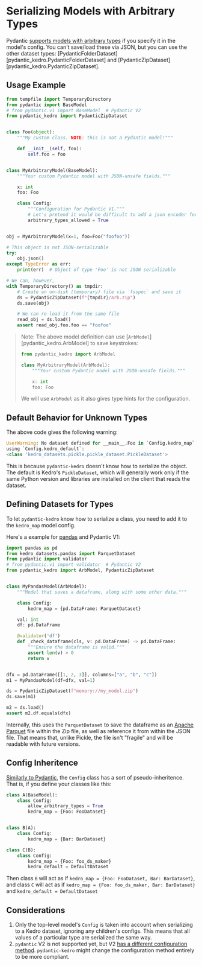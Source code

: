 # Serializing Models with Arbitrary Types

Pydantic [supports models with arbitrary types](https://docs.pydantic.dev/usage/types/#arbitrary-types-allowed)
if you specify it in the model's config.
You can't save/load these via JSON, but you can use the other dataset types:
[PydanticFolderDataset][pydantic_kedro.PydanticFolderDataset] and
[PydanticZipDataset][pydantic_kedro.PydanticZipDataset].

## Usage Example

```python
from tempfile import TemporaryDirectory
from pydantic import BaseModel
# from pydantic.v1 import BaseModel  # Pydantic V2
from pydantic_kedro import PydanticZipDataset


class Foo(object):
    """My custom class. NOTE: this is not a Pydantic model!"""

    def __init__(self, foo):
        self.foo = foo


class MyArbitraryModel(BaseModel):
    """Your custom Pydantic model with JSON-unsafe fields."""

    x: int
    foo: Foo

    class Config:
        """Configuration for Pydantic V1."""
        # Let's pretend it would be difficult to add a json encoder for Foo
        arbitrary_types_allowed = True


obj = MyArbitraryModel(x=1, foo=Foo("foofoo"))

# This object is not JSON-serializable
try:
    obj.json()
except TypeError as err:
    print(err)  # Object of type 'Foo' is not JSON serializable

# We can, however,
with TemporaryDirectory() as tmpdir:
    # Create an on-disk (temporary) file via `fsspec` and save it
    ds = PydanticZipDataset(f"{tmpdir}/arb.zip")
    ds.save(obj)

    # We can re-load it from the same file
    read_obj = ds.load()
    assert read_obj.foo.foo == "foofoo"
```

> Note: The above model definition can use [`ArbModel`][pydantic_kedro.ArbModel]
> to save keystrokes:
>
> ```python
> from pydantic_kedro import ArbModel
>
> class MyArbitraryModel(ArbModel):
>     """Your custom Pydantic model with JSON-unsafe fields."""
>
>     x: int
>     foo: Foo
> ```
>
> We will use `ArbModel` as it also gives type hints for the configuration.

## Default Behavior for Unknown Types

The above code gives the following warning:

```python
UserWarning: No dataset defined for __main__.Foo in `Config.kedro_map`;
using `Config.kedro_default`:
<class 'kedro_datasets.pickle.pickle_dataset.PickleDataset'>
```

This is because `pydantic-kedro` doesn't know how to serialize the object.
The default is Kedro's `PickleDataset`, which will generally work only if the same
Python version and libraries are installed on the client that reads the dataset.

## Defining Datasets for Types

To let `pydantic-kedro` know how to serialize a class, you need to add it to the
`kedro_map` model config.

Here's a example for [pandas](https://pandas.pydata.org/) and Pydantic V1:

```python
import pandas as pd
from kedro_datasets.pandas import ParquetDataset
from pydantic import validator
# from pydantic.v1 import validator  # Pydantic V2
from pydantic_kedro import ArbModel, PydanticZipDataset


class MyPandasModel(ArbModel):
    """Model that saves a dataframe, along with some other data."""

    class Config:
        kedro_map = {pd.DataFrame: ParquetDataset}

    val: int
    df: pd.DataFrame

    @validator('df')
    def _check_dataframe(cls, v: pd.DataFrame) -> pd.DataFrame:
        """Ensure the dataframe is valid."""
        assert len(v) > 0
        return v


dfx = pd.DataFrame([[1, 2, 3]], columns=["a", "b", "c"])
m1 = MyPandasModel(df=dfx, val=1)

ds = PydanticZipDataset(f"memory://my_model.zip")
ds.save(m1)

m2 = ds.load()
assert m2.df.equals(dfx)
```

Internally, this uses the `ParquetDataset` to save the dataframe as an
[Apache Parquet](https://parquet.apache.org/) file within the Zip file,
as well as reference it from within the JSON file. That means that, unlike
Pickle, the file isn't "fragile" and will be readable with future versions.

## Config Inheritence

[Similarly to Pydantic](https://docs.pydantic.dev/latest/usage/model_config/#change-behaviour-globally),
the `Config` class has a sort of pseudo-inheritence.
That is, if you define your classes like this:

```python
class A(BaseModel):
    class Config:
        allow_arbitrary_types = True
        kedro_map = {Foo: FooDataset}


class B(A):
    class Config:
        kedro_map = {Bar: BarDataset}

class C(B):
    class Config:
        kedro_map = {Foo: foo_ds_maker}
        kedro_default = DefaultDataset

```

Then class `B` will act as if `kedro_map = {Foo: FooDataset, Bar: BarDataset}`,
and class `C` will act as if `kedro_map = {Foo: foo_ds_maker, Bar: BarDataset}`
and `kedro_default = DefaultDataset`

## Considerations

1. Only the top-level model's `Config` is taken into account when serializing
   to a Kedro dataset, ignoring any children's configs.
   This means that all values of a particular type are serialized the same way.
2. `pydantic` V2 is not supported yet, but V2
   [has a different configuration method](https://docs.pydantic.dev/blog/pydantic-v2-alpha/#changes-to-config).
   `pydantic-kedro` might change the configuration method entirely to be more compliant.
